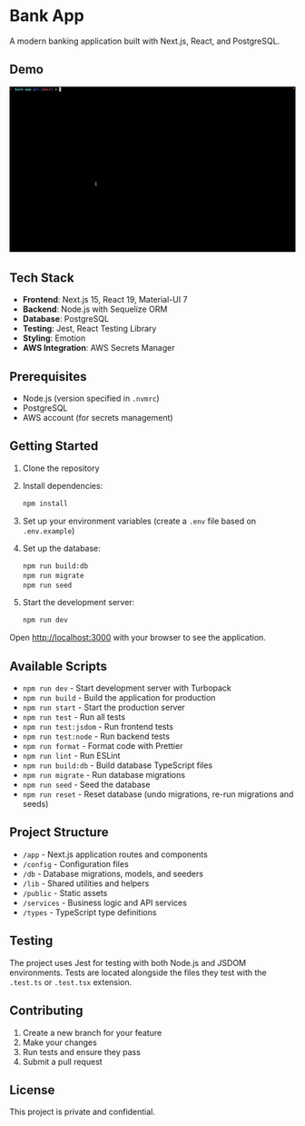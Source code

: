# Bank App

A modern banking application built with Next.js, React, and PostgreSQL.
## Demo

![Demo of Bank App](demo-bank-app.gif)

## Tech Stack

- **Frontend**: Next.js 15, React 19, Material-UI 7
- **Backend**: Node.js with Sequelize ORM
- **Database**: PostgreSQL
- **Testing**: Jest, React Testing Library
- **Styling**: Emotion
- **AWS Integration**: AWS Secrets Manager

## Prerequisites

- Node.js (version specified in `.nvmrc`)
- PostgreSQL
- AWS account (for secrets management)

## Getting Started

1. Clone the repository
2. Install dependencies:
   ```bash
   npm install
   ```

3. Set up your environment variables (create a `.env` file based on `.env.example`)

4. Set up the database:
   ```bash
   npm run build:db
   npm run migrate
   npm run seed
   ```

5. Start the development server:
   ```bash
   npm run dev
   ```

Open [http://localhost:3000](http://localhost:3000) with your browser to see the application.

## Available Scripts

- `npm run dev` - Start development server with Turbopack
- `npm run build` - Build the application for production
- `npm run start` - Start the production server
- `npm run test` - Run all tests
- `npm run test:jsdom` - Run frontend tests
- `npm run test:node` - Run backend tests
- `npm run format` - Format code with Prettier
- `npm run lint` - Run ESLint
- `npm run build:db` - Build database TypeScript files
- `npm run migrate` - Run database migrations
- `npm run seed` - Seed the database
- `npm run reset` - Reset database (undo migrations, re-run migrations and seeds)

## Project Structure

- `/app` - Next.js application routes and components
- `/config` - Configuration files
- `/db` - Database migrations, models, and seeders
- `/lib` - Shared utilities and helpers
- `/public` - Static assets
- `/services` - Business logic and API services
- `/types` - TypeScript type definitions

## Testing

The project uses Jest for testing with both Node.js and JSDOM environments. Tests are located alongside the files they test with the `.test.ts` or `.test.tsx` extension.

## Contributing

1. Create a new branch for your feature
2. Make your changes
3. Run tests and ensure they pass
4. Submit a pull request

## License

This project is private and confidential.
